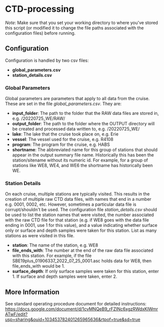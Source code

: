 # CTD-processing

*Note*: Make sure that you set your working directory to where you've stored this script (or modified it to change the file paths associated with the configuration files) before running.

## Configuration
Configuration is handled by two csv files:
- **global_parameters.csv**
- **station_details.csv**

### Global Parameters
Global parameters are parameters that apply to all data from the cruise. These are set in the file *global_parameters.csv*. They are:
- **input_folder**: The path to the folder that the RAW data files are stored in, e.g. /20220725_WE/RAW/
- **output_folder**: The path to the folder where the OUTPUT directory will be created and processed data written to, e.g. /20220725_WE/
- **lake**: The lake that the cruise took place on, e.g. Erie
- **vessel**: The vessel used for the cruise, e.g. R4108
- **program**: The program for the cruise, e.g. HABS
- **shortname**: The abbreviated name for this group of stations that should appear in the output summary file name. Historically this has been the station/sitename without its numeric id. For example, for a group of stations like WE8, WE4, and WE6 the shortname has historically been WE.

### Station Details
On each cruise, multiple stations are typically visited. This results in the creation of multiple raw CTD data files, with names that end in a number e.g. 0001, 0002, etc. However, sometimes a particular data file is corrupt/shouldn't be used. The configuration file *station_details.csv* should be used to list the station names that were visited, the number associated with the raw CTD file for that station (e.g. if WE8 goes with the data file ending in 0001, use 1 for this value), and a value indicating whether surface only or surface and depth samples were taken for this station. List as many stations as were visited in this file.
- **station**: The name of the station, e.g. WE8
- **file_ends_with**: The number at the end of the raw data file associated with this station. For example, if the file SBE19plus_01906337_2022_07_25_0001.asc holds data for WE8, then file_ends_with would be 1.
- **surface_depth**: If only surface samples were taken for this station, enter 1. If surface and depth samples were taken, enter 2.


## More Information
See standard operating procedure document for detailed instructions: https://docs.google.com/document/d/1cvMNQeB9_rFZINc6xgzRWdxKIWmrATwF/edit?usp=sharing&ouid=103453782401265965636&rtpof=true&sd=true
